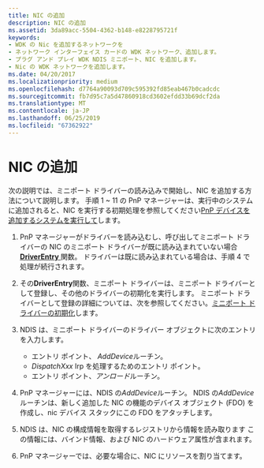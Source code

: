 ```yaml
---
title: NIC の追加
description: NIC の追加
ms.assetid: 3da89acc-5504-4362-b148-e8228795721f
keywords:
- WDK の Nic を追加するネットワークを
- ネットワーク インターフェイス カードの WDK ネットワーク、追加します。
- プラグ アンド プレイ WDK NDIS ミニポート、NIC を追加します。
- Nic の WDK ネットワークを追加します。
ms.date: 04/20/2017
ms.localizationpriority: medium
ms.openlocfilehash: d7764a90093d709c595392fd85eab467b0cadcdc
ms.sourcegitcommit: fb7d95c7a5d47860918cd3602efdd33b69dcf2da
ms.translationtype: MT
ms.contentlocale: ja-JP
ms.lasthandoff: 06/25/2019
ms.locfileid: "67362922"
---
```

# <a name="adding-a-nic"></a>NIC の追加





次の説明では、ミニポート ドライバーの読み込みで開始し、NIC を追加する方法について説明します。 手順 1 ~ 11 の PnP マネージャーは、実行中のシステムに追加されると、NIC を実行する初期処理を参照してください[PnP デバイスを追加するシステムを実行して](https://docs.microsoft.com/windows-hardware/drivers/kernel/adding-a-pnp-device-to-a-running-system)します。

1.  PnP マネージャーがドライバーを読み込むし、呼び出してミニポート ドライバーの NIC のミニポート ドライバーが既に読み込まれていない場合[ **DriverEntry** ](https://docs.microsoft.com/windows-hardware/drivers/network/initializing-a-miniport-driver)関数。 ドライバーは既に読み込まれている場合は、手順 4 で処理が続行されます。

2.  その**DriverEntry**関数、ミニポート ドライバーは、ミニポート ドライバーとして登録し、その他のドライバーの初期化を実行します。 ミニポート ドライバーとして登録の詳細については、次を参照してください。[ミニポート ドライバーの初期化](initializing-a-miniport-driver.md)します。

3.  NDIS は、ミニポート ドライバーのドライバー オブジェクトに次のエントリを入力します。
    -   エントリ ポイント、 *AddDevice*ルーチン。
    -   *DispatchXxx* Irp を処理するためのエントリ ポイント。
    -   エントリ ポイント、*アンロード*ルーチン。

4.  PnP マネージャーには、NDIS の*AddDevice*ルーチン。 NDIS の*AddDevice*ルーチンは、新しく追加した NIC の機能のデバイス オブジェクト (FDO) を作成し、nic デバイス スタックにこの FDO をアタッチします。

5.  NDIS は、NIC の構成情報を取得するレジストリから情報を読み取ります この情報には、バインド情報、および NIC のハードウェア属性が含まれます。

6.  PnP マネージャーでは、必要な場合に、NIC にリソースを割り当てます。

 

 





